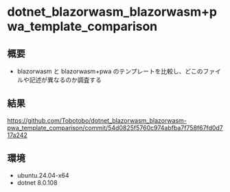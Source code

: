 # dotnet_blazorwasm_blazorwasm+pwa_template_comparison

## 概要
* blazorwasm と blazorwasm+pwa のテンプレートを比較し、どこのファイルや記述が異なるのか調査する

## 結果
https://github.com/Tobotobo/dotnet_blazorwasm_blazorwasm-pwa_template_comparison/commit/54d0825f5760c974abfba7f758f67fd0d717a242

## 環境
* ubuntu.24.04-x64
* dotnet 8.0.108